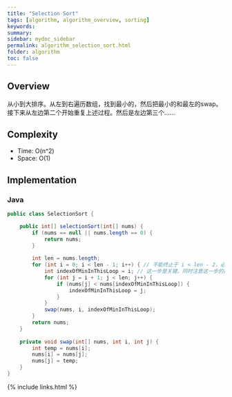 ```yaml
---
title: "Selection Sort"
tags: [algorithm, algorithm_overview, sorting]
keywords:
summary:
sidebar: mydoc_sidebar
permalink: algorithm_selection_sort.html
folder: algorithm
toc: false
---
```


## Overview
从小到大排序。从左到右遍历数组，找到最小的，然后把最小的和最左的swap。接下来从左边第二个开始重复上述过程。然后是左边第三个......

## Complexity
* Time: O(n^2)
* Space: O(1)

## Implementation

### Java
```java
public class SelectionSort {

    public int[] selectionSort(int[] nums) {
        if (nums == null || nums.length == 0) {
            return nums;
        }
        
        int len = nums.length;
        for (int i = 0; i < len - 1; i++) { // 不能终止于 i < len - 2，必须是 len - 1
            int indexOfMinInThisLoop = i; // 这一步是关键。同时注意这一步的摆放位置
            for (int j = i + 1; j < len; j++) {
                if (nums[j] < nums[indexOfMinInThisLoop]) {
                    indexOfMinInThisLoop = j;
                }
            }
            swap(nums, i, indexOfMinInThisLoop);
        }
        return nums;
    }
    
    private void swap(int[] nums, int i, int j) {
        int temp = nums[i];
        nums[i] = nums[j];
        nums[j] = temp;
    }
}
```

{% include links.html %}
